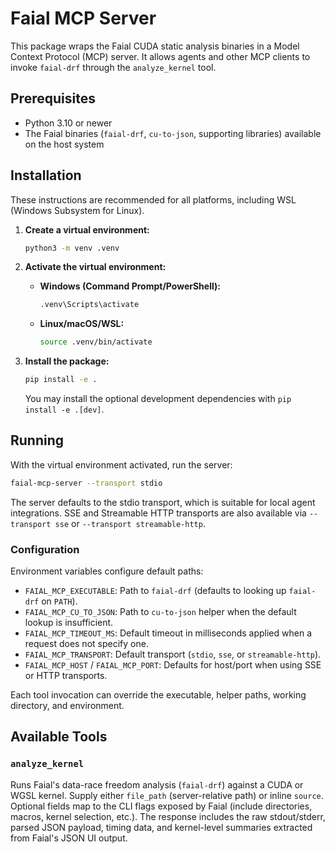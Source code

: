 ﻿# Faial MCP Server

This package wraps the Faial CUDA static analysis binaries in a Model Context Protocol (MCP) server. It allows agents and other MCP clients to invoke `faial-drf` through the `analyze_kernel` tool.

## Prerequisites

- Python 3.10 or newer
- The Faial binaries (`faial-drf`, `cu-to-json`, supporting libraries) available on the host system

## Installation

These instructions are recommended for all platforms, including WSL (Windows Subsystem for Linux).

1.  **Create a virtual environment:**

    ```bash
    python3 -m venv .venv
    ```

2.  **Activate the virtual environment:**

    -   **Windows (Command Prompt/PowerShell):**

        ```bash
        .venv\Scripts\activate
        ```

    -   **Linux/macOS/WSL:**

        ```bash
        source .venv/bin/activate
        ```

3.  **Install the package:**

    ```bash
    pip install -e .
    ```

    You may install the optional development dependencies with `pip install -e .[dev]`.

## Running

With the virtual environment activated, run the server:

```bash
faial-mcp-server --transport stdio
```

The server defaults to the stdio transport, which is suitable for local agent integrations. SSE and Streamable HTTP transports are also available via `--transport sse` or `--transport streamable-http`.

### Configuration

Environment variables configure default paths:

- `FAIAL_MCP_EXECUTABLE`: Path to `faial-drf` (defaults to looking up `faial-drf` on `PATH`).
- `FAIAL_MCP_CU_TO_JSON`: Path to `cu-to-json` helper when the default lookup is insufficient.
- `FAIAL_MCP_TIMEOUT_MS`: Default timeout in milliseconds applied when a request does not specify one.
- `FAIAL_MCP_TRANSPORT`: Default transport (`stdio`, `sse`, or `streamable-http`).
- `FAIAL_MCP_HOST` / `FAIAL_MCP_PORT`: Defaults for host/port when using SSE or HTTP transports.

Each tool invocation can override the executable, helper paths, working directory, and environment.

## Available Tools

### `analyze_kernel`

Runs Faial's data-race freedom analysis (`faial-drf`) against a CUDA or WGSL kernel. Supply either `file_path` (server-relative path) or inline `source`. Optional fields map to the CLI flags exposed by Faial (include directories, macros, kernel selection, etc.). The response includes the raw stdout/stderr, parsed JSON payload, timing data, and kernel-level summaries extracted from Faial's JSON UI output.

